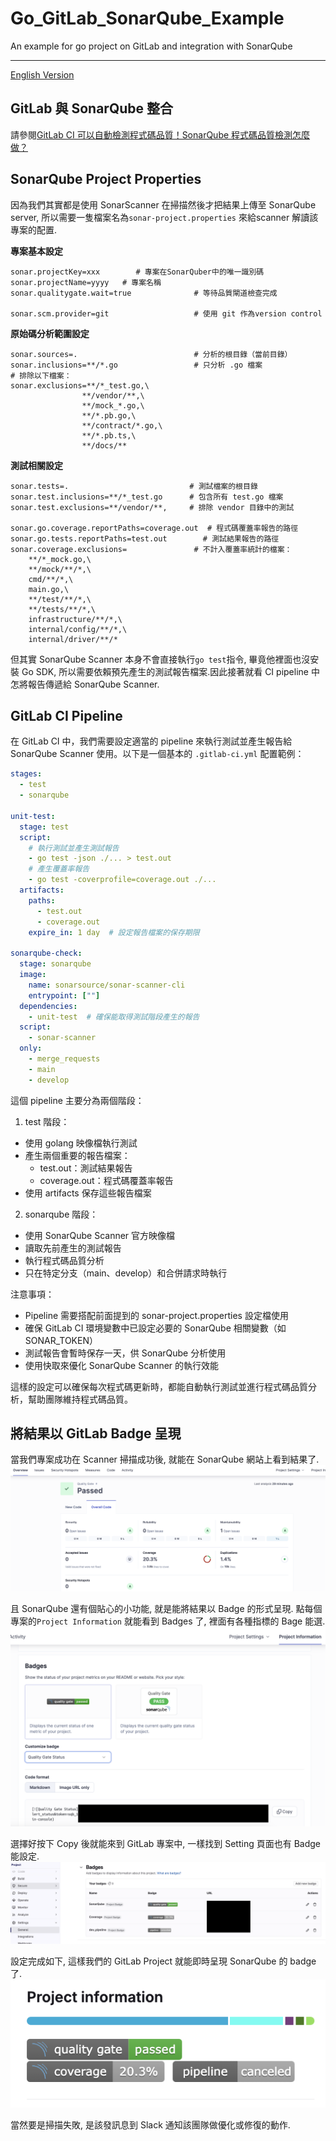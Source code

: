 # Go_GitLab_SonarQube_Example
An example for go project on GitLab and integration with SonarQube

---
[English Version](./README_EN.md)

## GitLab 與 SonarQube 整合
請參閱[GitLab CI 可以自動檢測程式碼品質！SonarQube 程式碼品質檢測怎麼做？](https://medium.com/@martina.says/gitlab-ci-%E5%8F%AF%E4%BB%A5%E8%87%AA%E5%8B%95%E6%AA%A2%E6%B8%AC%E7%A8%8B%E5%BC%8F%E7%A2%BC%E5%93%81%E8%B3%AA-sonarqube-%E7%A8%8B%E5%BC%8F%E7%A2%BC%E5%93%81%E8%B3%AA%E6%AA%A2%E6%B8%AC%E6%80%8E%E9%BA%BC%E5%81%9A-7002bd0dcc5a)

## SonarQube Project Properties
因為我們其實都是使用 SonarScanner 在掃描然後才把結果上傳至 SonarQube server, 所以需要一隻檔案名為`sonar-project.properties` 來給scanner 解讀該專案的配置.

**專案基本設定**
```yaml=
sonar.projectKey=xxx        # 專案在SonarQuber中的唯一識別碼
sonar.projectName=yyyy   # 專案名稱
sonar.qualitygate.wait=true              # 等待品質閘道檢查完成

sonar.scm.provider=git                   # 使用 git 作為version control
```

**原始碼分析範圍設定**
```yaml=
sonar.sources=.                          # 分析的根目錄（當前目錄）
sonar.inclusions=**/*.go                 # 只分析 .go 檔案
# 排除以下檔案：
sonar.exclusions=**/*_test.go,\          
                **/vendor/**,\          
                **/mock_*.go,\          
                **/*.pb.go,\           
                **/contract/*.go,\       
                **/*.pb.ts,\      
                **/docs/**             
```
**測試相關設定**
```yaml=
sonar.tests=.                           # 測試檔案的根目錄
sonar.test.inclusions=**/*_test.go      # 包含所有 test.go 檔案
sonar.test.exclusions=**/vendor/**,     # 排除 vendor 目錄中的測試

sonar.go.coverage.reportPaths=coverage.out  # 程式碼覆蓋率報告的路徑
sonar.go.tests.reportPaths=test.out        # 測試結果報告的路徑
sonar.coverage.exclusions=               # 不計入覆蓋率統計的檔案：
    **/*_mock.go,\            
    **/mock/**/*,\                      
    cmd/**/*,\                      
    main.go,\                           
    **/test/**/*,\                      
    **/tests/**/*,\                     
    infrastructure/**/*,\             
    internal/config/**/*,\               
    internal/driver/**/*               
```

但其實 SonarQube Scanner 本身不會直接執行`go test`指令, 畢竟他裡面也沒安裝 Go SDK, 所以需要依賴預先產生的測試報告檔案.因此接著就看 CI pipeline 中怎將報告傳遞給 SonarQube Scanner.

## GitLab CI Pipeline

在 GitLab CI 中，我們需要設定適當的 pipeline 來執行測試並產生報告給 SonarQube Scanner 使用。以下是一個基本的 `.gitlab-ci.yml` 配置範例：

```yaml
stages:
  - test
  - sonarqube

unit-test:
  stage: test
  script:
    # 執行測試並產生測試報告
    - go test -json ./... > test.out
    # 產生覆蓋率報告
    - go test -coverprofile=coverage.out ./...
  artifacts:
    paths:
      - test.out
      - coverage.out
    expire_in: 1 day  # 設定報告檔案的保存期限

sonarqube-check:
  stage: sonarqube
  image: 
    name: sonarsource/sonar-scanner-cli
    entrypoint: [""]
  dependencies:
    - unit-test  # 確保能取得測試階段產生的報告
  script:
    - sonar-scanner
  only:
    - merge_requests
    - main
    - develop
```

這個 pipeline 主要分為兩個階段：

1. test 階段：

- 使用 golang 映像檔執行測試
- 產生兩個重要的報告檔案：
    - test.out：測試結果報告
    - coverage.out：程式碼覆蓋率報告
- 使用 artifacts 保存這些報告檔案

2. sonarqube 階段：
- 使用 SonarQube Scanner 官方映像檔
- 讀取先前產生的測試報告
- 執行程式碼品質分析
- 只在特定分支（main、develop）和合併請求時執行

注意事項：
- Pipeline 需要搭配前面提到的 sonar-project.properties 設定檔使用
- 確保 GitLab CI 環境變數中已設定必要的 SonarQube 相關變數（如 SONAR_TOKEN）
- 測試報告會暫時保存一天，供 SonarQube 分析使用
- 使用快取來優化 SonarQube Scanner 的執行效能

這樣的設定可以確保每次程式碼更新時，都能自動執行測試並進行程式碼品質分析，幫助團隊維持程式碼品質。


## 將結果以 GitLab Badge 呈現
當我們專案成功在 Scanner 掃描成功後, 就能在 SonarQube 網站上看到結果了.
![](./SonarQube_Project.png)

且 SonarQube 還有個貼心的小功能, 就是能將結果以 Badge 的形式呈現. 點每個專案的`Project Information` 就能看到 Badges 了, 裡面有各種指標的 Bage 能選.
![](SonarQube_Badges.png)

選擇好按下 Copy 後就能來到 GitLab 專案中, 一樣找到 Setting 頁面也有 Badge 能設定.
![](./GItLab_BadgesSetting.png)

設定完成如下, 這樣我們的 GitLab Project 就能即時呈現 SonarQube 的 badge 了. 
![](./GitLab_Badges.png)

當然要是掃描失敗, 是該發訊息到 Slack 通知該團隊做優化或修復的動作.